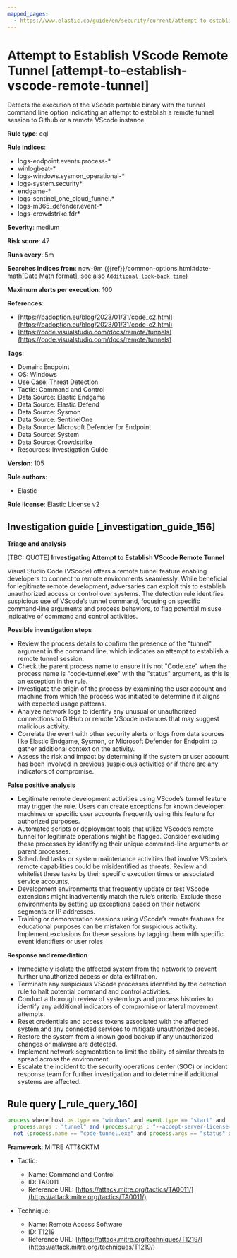 ```yaml
---
mapped_pages:
  - https://www.elastic.co/guide/en/security/current/attempt-to-establish-vscode-remote-tunnel.html
---
```


# Attempt to Establish VScode Remote Tunnel [attempt-to-establish-vscode-remote-tunnel]

Detects the execution of the VScode portable binary with the tunnel command line option indicating an attempt to establish a remote tunnel session to Github or a remote VScode instance.

**Rule type**: eql

**Rule indices**:

* logs-endpoint.events.process-*
* winlogbeat-*
* logs-windows.sysmon_operational-*
* logs-system.security*
* endgame-*
* logs-sentinel_one_cloud_funnel.*
* logs-m365_defender.event-*
* logs-crowdstrike.fdr*

**Severity**: medium

**Risk score**: 47

**Runs every**: 5m

**Searches indices from**: now-9m ({{ref}}/common-options.html#date-math[Date Math format], see also [`Additional look-back time`](docs-content://solutions/security/detect-and-alert/create-detection-rule.md#rule-schedule))

**Maximum alerts per execution**: 100

**References**:

* [https://badoption.eu/blog/2023/01/31/code_c2.html](https://badoption.eu/blog/2023/01/31/code_c2.html)
* [https://code.visualstudio.com/docs/remote/tunnels](https://code.visualstudio.com/docs/remote/tunnels)

**Tags**:

* Domain: Endpoint
* OS: Windows
* Use Case: Threat Detection
* Tactic: Command and Control
* Data Source: Elastic Endgame
* Data Source: Elastic Defend
* Data Source: Sysmon
* Data Source: SentinelOne
* Data Source: Microsoft Defender for Endpoint
* Data Source: System
* Data Source: Crowdstrike
* Resources: Investigation Guide

**Version**: 105

**Rule authors**:

* Elastic

**Rule license**: Elastic License v2

## Investigation guide [_investigation_guide_156]

**Triage and analysis**

[TBC: QUOTE]
**Investigating Attempt to Establish VScode Remote Tunnel**

Visual Studio Code (VScode) offers a remote tunnel feature enabling developers to connect to remote environments seamlessly. While beneficial for legitimate remote development, adversaries can exploit this to establish unauthorized access or control over systems. The detection rule identifies suspicious use of VScode’s tunnel command, focusing on specific command-line arguments and process behaviors, to flag potential misuse indicative of command and control activities.

**Possible investigation steps**

* Review the process details to confirm the presence of the "tunnel" argument in the command line, which indicates an attempt to establish a remote tunnel session.
* Check the parent process name to ensure it is not "Code.exe" when the process name is "code-tunnel.exe" with the "status" argument, as this is an exception in the rule.
* Investigate the origin of the process by examining the user account and machine from which the process was initiated to determine if it aligns with expected usage patterns.
* Analyze network logs to identify any unusual or unauthorized connections to GitHub or remote VScode instances that may suggest malicious activity.
* Correlate the event with other security alerts or logs from data sources like Elastic Endgame, Sysmon, or Microsoft Defender for Endpoint to gather additional context on the activity.
* Assess the risk and impact by determining if the system or user account has been involved in previous suspicious activities or if there are any indicators of compromise.

**False positive analysis**

* Legitimate remote development activities using VScode’s tunnel feature may trigger the rule. Users can create exceptions for known developer machines or specific user accounts frequently using this feature for authorized purposes.
* Automated scripts or deployment tools that utilize VScode’s remote tunnel for legitimate operations might be flagged. Consider excluding these processes by identifying their unique command-line arguments or parent processes.
* Scheduled tasks or system maintenance activities that involve VScode’s remote capabilities could be misidentified as threats. Review and whitelist these tasks by their specific execution times or associated service accounts.
* Development environments that frequently update or test VScode extensions might inadvertently match the rule’s criteria. Exclude these environments by setting up exceptions based on their network segments or IP addresses.
* Training or demonstration sessions using VScode’s remote features for educational purposes can be mistaken for suspicious activity. Implement exclusions for these sessions by tagging them with specific event identifiers or user roles.

**Response and remediation**

* Immediately isolate the affected system from the network to prevent further unauthorized access or data exfiltration.
* Terminate any suspicious VScode processes identified by the detection rule to halt potential command and control activities.
* Conduct a thorough review of system logs and process histories to identify any additional indicators of compromise or lateral movement attempts.
* Reset credentials and access tokens associated with the affected system and any connected services to mitigate unauthorized access.
* Restore the system from a known good backup if any unauthorized changes or malware are detected.
* Implement network segmentation to limit the ability of similar threats to spread across the environment.
* Escalate the incident to the security operations center (SOC) or incident response team for further investigation and to determine if additional systems are affected.


## Rule query [_rule_query_160]

```js
process where host.os.type == "windows" and event.type == "start" and
  process.args : "tunnel" and (process.args : "--accept-server-license-terms" or process.name : "code*.exe") and
  not (process.name == "code-tunnel.exe" and process.args == "status" and process.parent.name == "Code.exe")
```

**Framework**: MITRE ATT&CKTM

* Tactic:

    * Name: Command and Control
    * ID: TA0011
    * Reference URL: [https://attack.mitre.org/tactics/TA0011/](https://attack.mitre.org/tactics/TA0011/)

* Technique:

    * Name: Remote Access Software
    * ID: T1219
    * Reference URL: [https://attack.mitre.org/techniques/T1219/](https://attack.mitre.org/techniques/T1219/)



